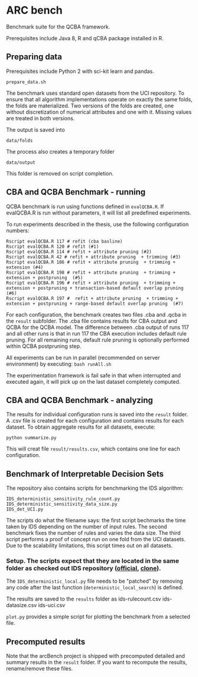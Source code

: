 # ARC bench
Benchmark suite for the QCBA framework. 

Prerequisites include Java 8, R and  qCBA package installed in R.

## Preparing data

Prerequisites include Python 2 with sci-kit learn and pandas.

 ```
 prepare_data.sh
 ```
The benchmark uses standard open datasets from the UCI repository. To ensure that  all algorithm implementations operate on exactly the same folds, the folds are materialized. Two versions of the folds are created, one without discretization of numerical attributes and one with it.  Missing values are treated in both versions.

The output is saved into 
```
data/folds
```

The process also creates a temporary folder
```
data/output
```
This folder is removed on script completion. 

## CBA and QCBA Benchmark - running 
QCBA benchmark is run using functions defined in  `evalQCBA.R`.
If evalQCBA.R is run without parameters, it will list all predefined experiments. 

To run experiments described in the thesis, use the following configuration numbers:

    Rscript evalQCBA.R 117 # refit (cba basline) 
    Rscript evalQCBA.R 120 # refit (#1) 
    Rscript evalQCBA.R 114 # refit + attribute pruning (#2)
    Rscript evalQCBA.R 42 # refit + attribute pruning  + trimming (#3)
    Rscript evalQCBA.R 186 # refit + attribute pruning  + trimming + extension (#4)
    Rscript evalQCBA.R 198 # refit + attribute pruning  + trimming + extension + postpruning  (#5)
    Rscript evalQCBA.R 196 # refit + attribute pruning  + trimming + extension + postpruning + transaction-based default overlap pruning  (#6)
    Rscript evalQCBA.R 197 #  refit + attribute pruning  + trimming + extension + postpruning + range-based default overlap pruning  (#7)

For each configuration, the benchmark creates two files .cba and .qcba in the `result` subfolder. The .cba file contains results for CBA output and QCBA for the QCBA model. The difference between .cba output of runs 117 and all other runs  is that in run 117 the CBA execution includes default rule pruning. For all remaining runs, default rule pruning is optionally performed within QCBA postpruning step.

All experiments can be run in parallel (recommended on server environment) by executing:
`bash runAll.sh`

The experimentation framework is fail safe in that when interrupted and executed again, it will pick up on the last dataset completely computed.

## CBA and QCBA Benchmark - analyzing
The results for individual configuration runs is saved into the `result` folder. A .csv file is created for each configuration and contains results for each dataset. 
To obtain aggregate results for all datasets, execute:

    python summarize.py
   
This will creat file `result/results.csv`, which contains one line for each configuration. 

## Benchmark of Interpretable Decision Sets
The repository also contains scripts for benchmarking the IDS algorithm:

    IDS_deterministic_sensitivity_rule_count.py
    IDS_deterministic_sensitivity_data_size.py
    IDS_det_UCI.py

The scripts do what the filename says: the first script bechmarks the time taken by IDS depending on the number of input rules. The second benchmark fixes the number of rules and varies the data size. The third script performs a proof of concept run on one fold from the UCI datasets. Due to the scalability limitations, this script times out on all datasets. 

### Setup. The scripts expect that they are located in the same folder as checked out IDS repository (<a href="https://github.com/lvhimabindu/interpretable_decision_sets">official</a>, <a href="https://github.com/kliegr/interpretable_decision_sets">clone</a>).
The `IDS_deterministic_local.py` file needs to be "patched" by removing any code after the last function (`deterministic_local_search`) is defined. 

The results are saved to the `results` folder as
    ids-rulecount.csv
    ids-datasize.csv
    ids-uci.csv

`plot.py` provides a simple script for plotting the benchmark from a selected file.

## Precomputed results
Note that the arcBench project is shipped with precomputed detailed and summary results in the `result` folder.  If you want to recompute the results, rename/remove these files.



